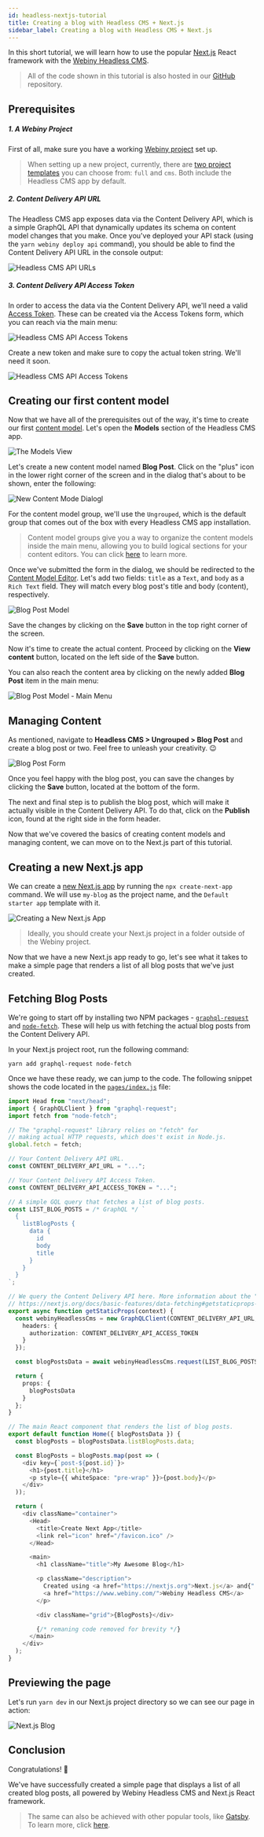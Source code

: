 ```yaml
---
id: headless-nextjs-tutorial
title: Creating a blog with Headless CMS + Next.js
sidebar_label: Creating a blog with Headless CMS + Next.js
---
```


In this short tutorial, we will learn how to use the popular [Next.js](https://nextjs.org/) React framework with the [Webiny Headless CMS](http://localhost:3000/docs/webiny-apps/headless-cms/features/content-modeling).

> All of the code shown in this tutorial is also hosted in our [GitHub](https://github.com/webiny/webiny-examples/blob/master/headlesscms-nextjs) repository.

## Prerequisites

##### 1. A Webiny Project

First of all, make sure you have a working [Webiny project](/docs/get-started/quick-start) set up.

> When setting up a new project, currently, there are [two project templates](/docs/get-started/quick-start#3-template-specific-setup) you can choose from: `full` and `cms`. Both include the Headless CMS app by default.

##### 2. Content Delivery API URL

The Headless CMS app exposes data via the Content Delivery API, which is a simple GraphQL API that dynamically updates its schema on content model changes that you make.
Once you've deployed your API stack (using the `yarn webiny deploy api` command), you should be able to find the Content Delivery API URL in the console output:

![Headless CMS API URLs](/img/guides/headless-nextjs-tutorial/headless-cms-api-url.png)

##### 3. Content Delivery API Access Token

In order to access the data via the Content Delivery API, we'll need a valid [Access Token](/docs/webiny-apps/headless-cms/features/access-tokens). These can be created via the Access Tokens form, which you can reach via the main menu:

![Headless CMS API Access Tokens](/img/guides/headless-nextjs-tutorial/access-tokens-menu.png)

Create a new token and make sure to copy the actual token string. We'll need it soon.

![Headless CMS API Access Tokens](/img/guides/headless-nextjs-tutorial/access-tokens-form.png)

## Creating our first content model

Now that we have all of the prerequisites out of the way, it's time to create our first [content model](http://localhost:3000/docs/webiny-apps/headless-cms/features/content-modeling). Let's open the **Models** section of the Headless CMS app.

![The Models View](/img/guides/headless-nextjs-tutorial/content-models-menu.png)

Let's create a new content model named **Blog Post**. Click on the "plus" icon in the lower right corner of the screen and in the dialog that's about to be shown, enter the following:

![New Content Mode Dialogl](/img/guides/headless-nextjs-tutorial/new-content-model-dialog.png)

For the content model group, we'll use the `Ungrouped`, which is the default group that comes out of the box with every Headless CMS app installation.

> Content model groups give you a way to organize the content models inside the main menu, allowing you to build logical sections for your content editors. You can click [here](/docs/webiny-apps/headless-cms/features/content-modeling-groups) to learn more.

Once we've submitted the form in the dialog, we should be redirected to the [Content Model Editor](/docs/webiny-apps/headless-cms/features/content-modeling). Let's add two fields: `title` as a `Text`, and `body` as a `Rich Text` field. They will match every blog post's title and body (content), respectively.

<!---
Optionally, it is possible make both of the fields **required** in the `Validators` tab.
-->

![Blog Post Model](/img/guides/headless-nextjs-tutorial/editor-blog-post-model.png)

Save the changes by clicking on the **Save** button in the top right corner of the screen.

Now it's time to create the actual content. Proceed by clicking on the **View content** button, located on the left side of the **Save** button.

You can also reach the content area by clicking on the newly added **Blog Post** item in the main menu:

![Blog Post Model - Main Menu](/img/guides/headless-nextjs-tutorial/blog-post-in-menu.png)

## Managing Content

As mentioned, navigate to **Headless CMS > Ungrouped > Blog Post** and create a blog post or two. Feel free to unleash your creativity. 😉

![Blog Post Form](/img/guides/headless-nextjs-tutorial/blog-post-form.png)

Once you feel happy with the blog post, you can save the changes by clicking the **Save** button, located at the bottom of the form.

The next and final step is to publish the blog post, which will make it actually visible in the Content Delivery API. To do that, click on the **Publish** icon, found at the right side in the form header.

Now that we've covered the basics of creating content models and managing content, we can move on to the Next.js part of this tutorial.

## Creating a new Next.js app

We can create a [new Next.js app](https://nextjs.org/docs/getting-started/) by running the `npx create-next-app` command. We will use `my-blog` as the project name, and the `Default starter app` template with it.

![Creating a New Next.js App](/img/guides/headless-nextjs-tutorial/npx-next.png)

> Ideally, you should create your Next.js project in a folder outside of the Webiny project.

Now that we have a new Next.js app ready to go, let's see what it takes to make a simple page that renders a list of all blog posts that we've just created.

## Fetching Blog Posts

We're going to start off by installing two NPM packages - [`graphql-request`](https://github.com/prisma-labs/graphql-requeNst) and [`node-fetch`](https://github.com/node-fetch/node-fetch). These will help us with fetching the actual blog posts from the Content Delivery API.

In your Next.js project root, run the following command:

```
yarn add graphql-request node-fetch
```

Once we have these ready, we can jump to the code. The following snippet shows the code located in the [`pages/index.js`](https://github.com/webiny/webiny-examples/blob/master/headlesscms-nextjs/pages/index.js) file:

```ts
import Head from "next/head";
import { GraphQLClient } from "graphql-request";
import fetch from "node-fetch";

// The "graphql-request" library relies on "fetch" for
// making actual HTTP requests, which does't exist in Node.js.
global.fetch = fetch;

// Your Content Delivery API URL.
const CONTENT_DELIVERY_API_URL = "...";

// Your Content Delivery API Access Token.
const CONTENT_DELIVERY_API_ACCESS_TOKEN = "...";

// A simple GQL query that fetches a list of blog posts.
const LIST_BLOG_POSTS = /* GraphQL */ `
  {
    listBlogPosts {
      data {
        id
        body
        title
      }
    }
  }
`;

// We query the Content Delivery API here. More information about the "getStaticProps":
// https://nextjs.org/docs/basic-features/data-fetching#getstaticprops-static-generation
export async function getStaticProps(context) {
  const webinyHeadlessCms = new GraphQLClient(CONTENT_DELIVERY_API_URL, {
    headers: {
      authorization: CONTENT_DELIVERY_API_ACCESS_TOKEN
    }
  });

  const blogPostsData = await webinyHeadlessCms.request(LIST_BLOG_POSTS);

  return {
    props: {
      blogPostsData
    }
  };
}

// The main React component that renders the list of blog posts.
export default function Home({ blogPostsData }) {
  const blogPosts = blogPostsData.listBlogPosts.data;

  const BlogPosts = blogPosts.map(post => (
    <div key={`post-${post.id}`}>
      <h1>{post.title}</h1>
      <p style={{ whiteSpace: "pre-wrap" }}>{post.body}</p>
    </div>
  ));

  return (
    <div className="container">
      <Head>
        <title>Create Next App</title>
        <link rel="icon" href="/favicon.ico" />
      </Head>

      <main>
        <h1 className="title">My Awesome Blog</h1>

        <p className="description">
          Created using <a href="https://nextjs.org">Next.js</a> and{" "}
          <a href="https://www.webiny.com/">Webiny Headless CMS</a>
        </p>

        <div className="grid">{BlogPosts}</div>

        {/* remaning code removed for brevity */}
      </main>
    </div>
  );
}
```

## Previewing the page

Let's run `yarn dev` in our Next.js project directory so we can see our page in action:

![Next.js Blog](/img/guides/headless-nextjs-tutorial/nextjs-blog.png)

## Conclusion

Congratulations! 🎉

We've have successfully created a simple page that displays a list of all created blog posts, all powered by Webiny Headless CMS and Next.js React framework.

> The same can also be achieved with other popular tools, like [Gatsby](https://www.gatsbyjs.org/). To learn more, click [here](<(/docs/guides/headless-gatsby-tutorial)>).

